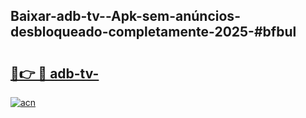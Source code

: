 ## Baixar-adb-tv--Apk-sem-anúncios-desbloqueado-completamente-2025-#bfbul

# <h2><a href="https://ainizakaria.my?title=adb-tv-&ref=20M">🔗👉 🔴 adb-tv-</a></h2>

[![acn](https://github.com/user-attachments/assets/0f9c940e-d8b0-45ae-aac7-cd30a18b3e1c)](https://ainizakaria.my?title=adb-tv-&ref=20M)

